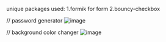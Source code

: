 unique packages used:
1.formik for form
2.bouncy-checkbox 

// password generator
![image](https://github.com/AniketBamane/ReactNative_password_generator-background_changer/assets/138215479/39062e4a-c190-4626-9192-aaac7a93b6be)


// background color changer
![image](https://github.com/AniketBamane/ReactNative_password_generator-background_changer/assets/138215479/0e743bcc-46dd-4a20-8951-e80ece21cbaf)
